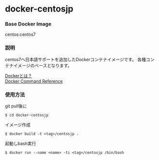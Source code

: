 # docker-centosjp

### Base Docker Image

centos:centos7

### 説明

centos7へ日本語サポートを追加したDockerコンテナイメージです。
各種コンテナイメージのベースとなります。

[Dockerとは？](https://docs.docker.com/ "Dockerとは？")  
[Docker Command Reference](https://docs.docker.com/reference/commandline/cli/ "Docker Command Reference")

### 使用方法

git pull後に

    $ cd docker-centosjp

イメージ作成

    $ docker build -t <tag>/centosjp .

起動しbash実行

    $ docker run --name <name> -ti <tag>/centosjp /bin/bash


